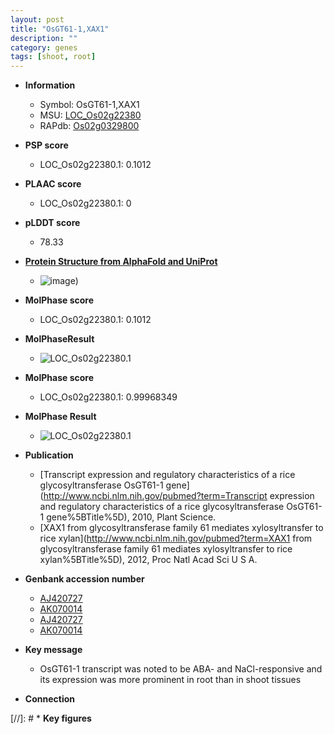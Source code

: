```yaml
---
layout: post
title: "OsGT61-1,XAX1"
description: ""
category: genes
tags: [shoot, root]
---
```


* **Information**  
    + Symbol: OsGT61-1,XAX1  
    + MSU: [LOC_Os02g22380](http://rice.plantbiology.msu.edu/cgi-bin/ORF_infopage.cgi?orf=LOC_Os02g22380)  
    + RAPdb: [Os02g0329800](http://rapdb.dna.affrc.go.jp/viewer/gbrowse_details/irgsp1?name=Os02g0329800)  

* **PSP score**  
    + LOC_Os02g22380.1: 0.1012 

* **PLAAC score**  
    + LOC_Os02g22380.1: 0 

* **pLDDT score**
    + 78.33

* **[Protein Structure from AlphaFold and UniProt](https://www.uniprot.org/uniprotkb/Q6Z7I3/entry#structure)**
    + ![image](https://ricepsp.github.io/images/Q6/AF-Q6Z7I3-F1.png))

* **MolPhase score**
    + LOC_Os02g22380.1: 0.1012

* **MolPhaseResult**
    + ![LOC_Os02g22380.1](https://ricepsp.github.io/pictures/LOC_Os02g/LOC_Os02g22380.1.png)

* **MolPhase score**
    + LOC_Os02g22380.1: 0.99968349

* **MolPhase Result**
    + ![LOC_Os02g22380.1](https://304243504.github.io/Pictures/LOC_Os02g/LOC_Os02g22380.1.png)

* **Publication**  
    + [Transcript expression and regulatory characteristics of a rice glycosyltransferase OsGT61-1 gene](http://www.ncbi.nlm.nih.gov/pubmed?term=Transcript expression and regulatory characteristics of a rice glycosyltransferase OsGT61-1 gene%5BTitle%5D), 2010, Plant Science.
    + [XAX1 from glycosyltransferase family 61 mediates xylosyltransfer to rice xylan](http://www.ncbi.nlm.nih.gov/pubmed?term=XAX1 from glycosyltransferase family 61 mediates xylosyltransfer to rice xylan%5BTitle%5D), 2012, Proc Natl Acad Sci U S A.

* **Genbank accession number**  
    + [AJ420727](http://www.ncbi.nlm.nih.gov/nuccore/AJ420727)
    + [AK070014](http://www.ncbi.nlm.nih.gov/nuccore/AK070014)
    + [AJ420727](http://www.ncbi.nlm.nih.gov/nuccore/AJ420727)
    + [AK070014](http://www.ncbi.nlm.nih.gov/nuccore/AK070014)

* **Key message**  
    + OsGT61-1 transcript was noted to be ABA- and NaCl-responsive and its expression was more prominent in root than in shoot tissues

* **Connection**  

[//]: # * **Key figures**  


